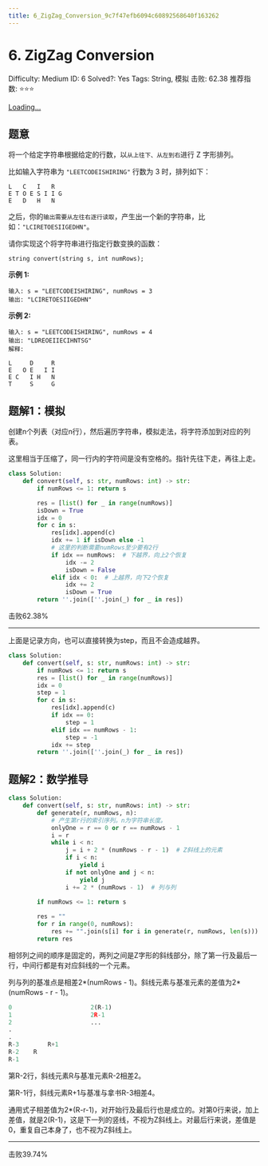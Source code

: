```yaml
---
title: 6_ZigZag_Conversion_9c7f47efb6094c60892568640f163262
---
```


# 6. ZigZag Conversion

Difficulty: Medium
ID: 6
Solved?: Yes
Tags: String, 模拟
击败: 62.38
推荐指数: ⭐⭐⭐

[Loading...](https://leetcode.com/problems/zigzag-conversion/)

## 题意

将一个给定字符串根据给定的行数，以`从上往下、从左到右`进行 Z 字形排列。

比如输入字符串为 `"LEETCODEISHIRING"` 行数为 3 时，排列如下：

```
L   C   I   R
E T O E S I I G
E   D   H   N
```

之后，你的`输出需要从左往右逐行读取`，产生出一个新的字符串，比如：`"LCIRETOESIIGEDHN"`。

请你实现这个将字符串进行指定行数变换的函数：

```
string convert(string s, int numRows);
```

**示例 1:**

```
输入: s = "LEETCODEISHIRING", numRows = 3
输出: "LCIRETOESIIGEDHN"
```

**示例 2:**

```
输入: s = "LEETCODEISHIRING", numRows = 4
输出: "LDREOEIIECIHNTSG"
解释:

L     D     R
E   O E   I I
E C   I H   N
T     S     G
```

## 题解1：模拟

创建n个列表（对应n行），然后遍历字符串，模拟走法，将字符添加到对应的列表。

这里相当于压缩了，同一行内的字符间是没有空格的。指针先往下走，再往上走。

```python
class Solution:
    def convert(self, s: str, numRows: int) -> str:
        if numRows <= 1: return s

        res = [list() for _ in range(numRows)]
        isDown = True
        idx = 0
        for c in s:
            res[idx].append(c)
            idx += 1 if isDown else -1
            # 这里的判断需要numRows至少要有2行
            if idx == numRows:  # 下越界，向上2个恢复
                idx -= 2
                isDown = False
            elif idx < 0:  # 上越界，向下2个恢复
                idx += 2
                isDown = True
        return ''.join([''.join(_) for _ in res])
```

击败62.38%

---

上面是记录方向，也可以直接转换为step，而且不会造成越界。

```python
class Solution:
    def convert(self, s: str, numRows: int) -> str:
        if numRows <= 1: return s
        res = [list() for _ in range(numRows)]
        idx = 0
        step = 1
        for c in s:
            res[idx].append(c)
            if idx == 0:
                step = 1
            elif idx == numRows - 1:
                step = -1
            idx += step
        return ''.join([''.join(_) for _ in res])
```

## 题解2：数学推导

```python
class Solution:
    def convert(self, s: str, numRows: int) -> str:
        def generate(r, numRows, n):
            # 产生第r行的索引序列。n为字符串长度。
            onlyOne = r == 0 or r == numRows - 1
            i = r
            while i < n:
                j = i + 2 * (numRows - r - 1)  # Z斜线上的元素
                if i < n:
                    yield i
                if not onlyOne and j < n:
                    yield j
                i += 2 * (numRows - 1)  # 列与列
        
        if numRows <= 1: return s

        res = ""
        for r in range(0, numRows):
            res += "".join(s[i] for i in generate(r, numRows, len(s)))
        return res
```

相邻列之间的顺序是固定的，两列之间是Z字形的斜线部分，除了第一行及最后一行，中间行都是有对应斜线的一个元素。

列与列的基准点是相差2*(numRows - 1)。斜线元素与基准元素的差值为2*(numRows - r - 1)。

```python
0                      2(R-1)
1                      2R-1
2                      ...
.
.
R-3        R+1
R-2    R
R-1
```

第R-2行，斜线元素R与基准元素R-2相差2。

第R-1行，斜线元素R+1与基准与拿书R-3相差4。

通用式子相差值为2*(R-r-1)，对开始行及最后行也是成立的。对第0行来说，加上差值，就是2(R-1)，这是下一列的竖线，不视为Z斜线上。对最后行来说，差值是0，重复自己本身了，也不视为Z斜线上。

---

击败39.74%